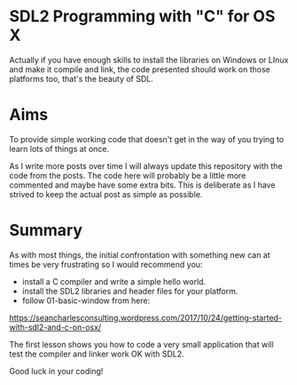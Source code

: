 # SDL2 Programming with "C" for OS X

Actually if you have enough skills to install the libraries on Windows
or LInux and make it compile and link, the code presented should work
on those platforms too, that's the beauty of SDL.

# Aims

To provide simple working code that doesn't get in the way of you trying
to learn lots of things at once.

As I write more posts over time I will always update this repository with
the code from the posts. The code here will probably be a little more
commented and maybe have some extra bits. This is deliberate as I have strived
to keep the actual post as simple as possible.

# Summary

As with most things, the initial confrontation with something new can at
times be very frustrating so I would recommend you:

  - install a C compiler and write a simple hello world.
  - install the SDL2 libraries and header files for your platform.
  - follow 01-basic-window from here:

  https://seancharlesconsulting.wordpress.com/2017/10/24/getting-started-with-sdl2-and-c-on-osx/

  The first lesson shows you how to code a very small application that will
  test the compiler and linker work OK with SDL2.

  Good luck in your coding!
  